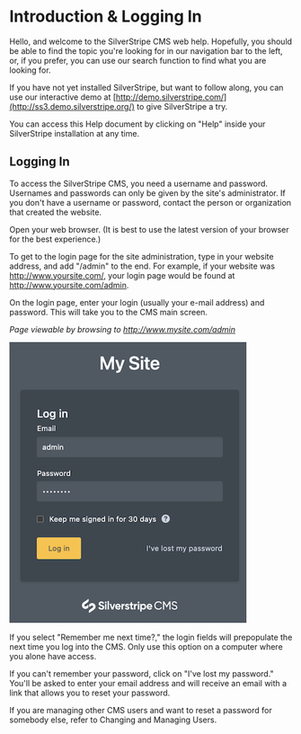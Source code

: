 <!--
pagenumber: 1
title: Introduction & Logging In
-->

# Introduction & Logging In

Hello, and welcome to the SilverStripe CMS web help. Hopefully, you should be able to find the topic you're looking for in our navigation bar to the left, or, if you prefer, you can use our search function to find what you are looking for. 

If you have not yet installed SilverStripe, but want to follow along, you can use our interactive demo at [http://demo.silverstripe.com/](http://ss3.demo.silverstripe.org/) to give SilverStripe a try. 

You can access this Help document by clicking on "Help" inside your SilverStripe installation at any time. 

## Logging In

To access the SilverStripe CMS, you need a username and password.  Usernames and passwords can only be given by the site's administrator.  If you don't have a username or password, contact the person or organization that created the website.  

Open your web browser. (It is best to use the latest version of your browser for the best experience.)  

To get to the login page for the site administration, type in your website address, and add "/admin" to the end.  For example, if your website was http://www.yoursite.com/, your login page would be found at http://www.yoursite.com/admin.  

On the login page, enter your login (usually your e-mail address) and password.  This will take you to the CMS main screen. 

*Page viewable by browsing to http://www.mysite.com/admin*

![Login to SilverStripe CMS](_images/general-login.png)

<div class="note" markdown="1">
If you select "Remember me next time?," the login fields will prepopulate the next time you log into the CMS. Only use this option on a computer where you alone have access.

If you can't remember your password, click on "I've lost my password." You'll be asked to enter your email address and will receive an email with a link that allows you to reset your password.

If you are managing other CMS users and want to reset a password for somebody else, refer to Changing and Managing Users.
</div>
